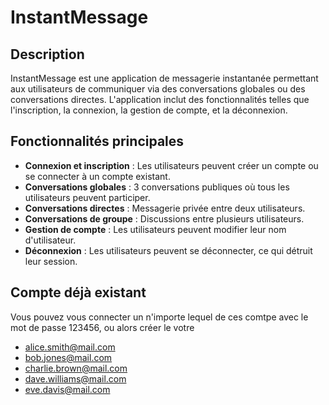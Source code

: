 # InstantMessage

## Description
InstantMessage est une application de messagerie instantanée permettant aux utilisateurs de communiquer via des conversations globales ou des conversations directes. L'application inclut des fonctionnalités telles que l'inscription, la connexion, la gestion de compte, et la déconnexion.

## Fonctionnalités principales
- **Connexion et inscription** : Les utilisateurs peuvent créer un compte ou se connecter à un compte existant.
- **Conversations globales** : 3 conversations publiques où tous les utilisateurs peuvent participer.
- **Conversations directes** : Messagerie privée entre deux utilisateurs.
- **Conversations de groupe** : Discussions entre plusieurs utilisateurs.
- **Gestion de compte** : Les utilisateurs peuvent modifier leur nom d'utilisateur.
- **Déconnexion** : Les utilisateurs peuvent se déconnecter, ce qui détruit leur session.

## Compte déjà existant
Vous pouvez vous connecter un n'importe lequel de ces comtpe avec le mot de passe 123456, ou alors créer le votre
- alice.smith@mail.com
- bob.jones@mail.com
- charlie.brown@mail.com
- dave.williams@mail.com
- eve.davis@mail.com